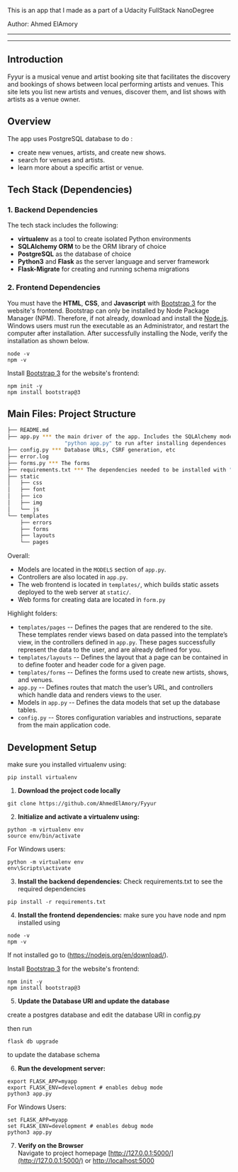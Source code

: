 This is an app that I made as a part of a Udacity FullStack NanoDegree

Author:
Ahmed ElAmory

-----
-----

## Introduction

Fyyur is a musical venue and artist booking site that facilitates the discovery and bookings of shows between local performing artists and venues. This site lets you list new artists and venues, discover them, and list shows with artists as a venue owner.

## Overview

The app uses PostgreSQL database to do :

* create new venues, artists, and create new shows.
* search for venues and artists.
* learn more about a specific artist or venue.


## Tech Stack (Dependencies)

### 1. Backend Dependencies
The tech stack includes the following:
 * **virtualenv** as a tool to create isolated Python environments
 * **SQLAlchemy ORM** to be the ORM library of choice
 * **PostgreSQL** as the database of choice
 * **Python3** and **Flask** as the server language and server framework
 * **Flask-Migrate** for creating and running schema migrations

### 2. Frontend Dependencies
You must have the **HTML**, **CSS**, and **Javascript** with [Bootstrap 3](https://getbootstrap.com/docs/3.4/customize/) for the website's frontend. Bootstrap can only be installed by Node Package Manager (NPM). Therefore, if not already, download and install the [Node.js](https://nodejs.org/en/download/).
Windows users must run the executable as an Administrator, and restart the computer after installation. After successfully installing the Node, verify the installation as shown below.
```
node -v
npm -v
```
Install [Bootstrap 3](https://getbootstrap.com/docs/3.3/getting-started/) for the website's frontend:
```
npm init -y
npm install bootstrap@3
```


## Main Files: Project Structure

  ```sh
  ├── README.md
  ├── app.py *** the main driver of the app. Includes the SQLAlchemy models.
                    "python app.py" to run after installing dependences
  ├── config.py *** Database URLs, CSRF generation, etc
  ├── error.log
  ├── forms.py *** The forms
  ├── requirements.txt *** The dependencies needed to be installed with "pip3 install -r requirements.txt"
  ├── static
  │   ├── css 
  │   ├── font
  │   ├── ico
  │   ├── img
  │   └── js
  └── templates
      ├── errors
      ├── forms
      ├── layouts
      └── pages
  ```

Overall:
* Models are located in the `MODELS` section of `app.py`.
* Controllers are also located in `app.py`.
* The web frontend is located in `templates/`, which builds static assets deployed to the web server at `static/`.
* Web forms for creating data are located in `form.py`


Highlight folders:
* `templates/pages` -- Defines the pages that are rendered to the site. These templates render views based on data passed into the template’s view, in the controllers defined in `app.py`. These pages successfully represent the data to the user, and are already defined for you.
* `templates/layouts` -- Defines the layout that a page can be contained in to define footer and header code for a given page.
* `templates/forms` -- Defines the forms used to create new artists, shows, and venues.
* `app.py` -- Defines routes that match the user’s URL, and controllers which handle data and renders views to the user.
* Models in `app.py` -- Defines the data models that set up the database tables.
* `config.py` -- Stores configuration variables and instructions, separate from the main application code.


## Development Setup

make sure you installed virtualenv using:

```
pip install virtualenv
```


1. **Download the project code locally**
```
git clone https://github.com/AhmedElAmory/Fyyur
```

2. **Initialize and activate a virtualenv using:**
```
python -m virtualenv env
source env/bin/activate
```

For Windows users:

```
python -m virtualenv env
env\Scripts\activate
```

3. **Install the backend dependencies:**
Check requirements.txt to see the required dependencies

```
pip install -r requirements.txt
```
4. **Install the frontend dependencies:**
make sure you have node and npm installed using
```
node -v
npm -v
```
If not installed go to (https://nodejs.org/en/download/).

Install [Bootstrap 3](https://getbootstrap.com/docs/3.3/getting-started/) for the website's frontend:
```
npm init -y
npm install bootstrap@3
```
5. **Update the Database URI and update the database**

create a postgres database and edit the database URI in config.py

then run 

```
flask db upgrade
```

to update the database schema

6. **Run the development server:**
```
export FLASK_APP=myapp
export FLASK_ENV=development # enables debug mode
python3 app.py
```

For Windows Users:
```
set FLASK_APP=myapp
set FLASK_ENV=development # enables debug mode
python3 app.py
```

7. **Verify on the Browser**<br>
Navigate to project homepage [http://127.0.0.1:5000/](http://127.0.0.1:5000/) or [http://localhost:5000](http://localhost:5000) 